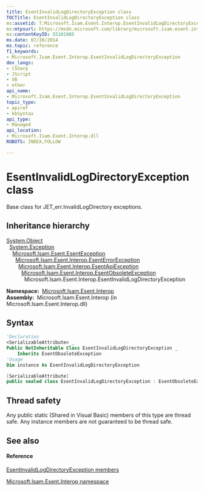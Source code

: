 ```yaml
---
title: EsentInvalidLogDirectoryException class
TOCTitle: EsentInvalidLogDirectoryException class
ms:assetid: T:Microsoft.Isam.Esent.Interop.EsentInvalidLogDirectoryException
ms:mtpsurl: https://msdn.microsoft.com/library/microsoft.isam.esent.interop.esentinvalidlogdirectoryexception(v=EXCHG.10)
ms:contentKeyID: 55101985
ms.date: 07/30/2014
ms.topic: reference
f1_keywords:
- Microsoft.Isam.Esent.Interop.EsentInvalidLogDirectoryException
dev_langs:
- CSharp
- JScript
- VB
- other
api_name: 
- Microsoft.Isam.Esent.Interop.EsentInvalidLogDirectoryException
topic_type: 
- apiref
- kbSyntax
api_type: 
- Managed
api_location: 
- Microsoft.Isam.Esent.Interop.dll
ROBOTS: INDEX,FOLLOW

---
```


# EsentInvalidLogDirectoryException class

Base class for JET_err.InvalidLogDirectory exceptions.

## Inheritance hierarchy

[System.Object](https://docs.microsoft.com/dotnet/api/system.object?redirectedfrom=MSDN)  
  [System.Exception](https://docs.microsoft.com/dotnet/api/system.exception?redirectedfrom=MSDN)  
    [Microsoft.Isam.Esent.EsentException](dn292088\(v=exchg.10\).md)  
      [Microsoft.Isam.Esent.Interop.EsentErrorException](dn274314\(v=exchg.10\).md)  
        [Microsoft.Isam.Esent.Interop.EsentApiException](dn334231\(v=exchg.10\).md)  
          [Microsoft.Isam.Esent.Interop.EsentObsoleteException](dn319668\(v=exchg.10\).md)  
            Microsoft.Isam.Esent.Interop.EsentInvalidLogDirectoryException  

**Namespace:**  [Microsoft.Isam.Esent.Interop](hh596136\(v=exchg.10\).md)  
**Assembly:**  Microsoft.Isam.Esent.Interop (in Microsoft.Isam.Esent.Interop.dll)

## Syntax

``` vb
'Declaration
<SerializableAttribute> _
Public NotInheritable Class EsentInvalidLogDirectoryException _
    Inherits EsentObsoleteException
'Usage
Dim instance As EsentInvalidLogDirectoryException
```

``` csharp
[SerializableAttribute]
public sealed class EsentInvalidLogDirectoryException : EsentObsoleteException
```

## Thread safety

Any public static (Shared in Visual Basic) members of this type are thread safe. Any instance members are not guaranteed to be thread safe.

## See also

#### Reference

[EsentInvalidLogDirectoryException members](dn319543\(v=exchg.10\).md)

[Microsoft.Isam.Esent.Interop namespace](hh596136\(v=exchg.10\).md)

